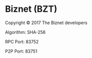 Biznet (BZT)
===================
Copyright © 2017 The Biznet developers

Algorithm: SHA-256

RPC Port: 83752

P2P Port: 83751




